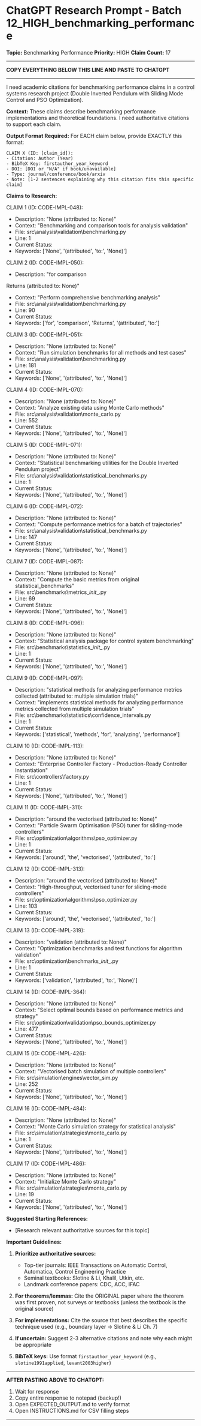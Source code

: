 # ChatGPT Research Prompt - Batch 12_HIGH_benchmarking_performance

**Topic:** Benchmarking Performance
**Priority:** HIGH
**Claim Count:** 17

---

**COPY EVERYTHING BELOW THIS LINE AND PASTE TO CHATGPT**

---

I need academic citations for benchmarking performance claims in a control systems research project (Double Inverted Pendulum with Sliding Mode Control and PSO Optimization).

**Context:** These claims describe benchmarking performance implementations and theoretical foundations. I need authoritative citations to support each claim.

**Output Format Required:**
For EACH claim below, provide EXACTLY this format:

```
CLAIM X (ID: [claim_id]):
- Citation: Author (Year)
- BibTeX Key: firstauthor_year_keyword
- DOI: [DOI or "N/A" if book/unavailable]
- Type: journal/conference/book/arxiv
- Note: [1-2 sentences explaining why this citation fits this specific claim]
```

**Claims to Research:**


CLAIM 1 (ID: CODE-IMPL-048):
- Description: "None (attributed to: None)"
- Context: "Benchmarking and comparison tools for analysis validation"
- File: src\analysis\validation\benchmarking.py
- Line: 1
- Current Status: 
- Keywords: ['None', '(attributed', 'to:', 'None)']


CLAIM 2 (ID: CODE-IMPL-050):
- Description: "for comparison

Returns (attributed to: None)"
- Context: "Perform comprehensive benchmarking analysis"
- File: src\analysis\validation\benchmarking.py
- Line: 90
- Current Status: 
- Keywords: ['for', 'comparison', 'Returns', '(attributed', 'to:']


CLAIM 3 (ID: CODE-IMPL-051):
- Description: "None (attributed to: None)"
- Context: "Run simulation benchmarks for all methods and test cases"
- File: src\analysis\validation\benchmarking.py
- Line: 181
- Current Status: 
- Keywords: ['None', '(attributed', 'to:', 'None)']


CLAIM 4 (ID: CODE-IMPL-070):
- Description: "None (attributed to: None)"
- Context: "Analyze existing data using Monte Carlo methods"
- File: src\analysis\validation\monte_carlo.py
- Line: 552
- Current Status: 
- Keywords: ['None', '(attributed', 'to:', 'None)']


CLAIM 5 (ID: CODE-IMPL-071):
- Description: "None (attributed to: None)"
- Context: "Statistical benchmarking utilities for the Double Inverted Pendulum project"
- File: src\analysis\validation\statistical_benchmarks.py
- Line: 1
- Current Status: 
- Keywords: ['None', '(attributed', 'to:', 'None)']


CLAIM 6 (ID: CODE-IMPL-072):
- Description: "None (attributed to: None)"
- Context: "Compute performance metrics for a batch of trajectories"
- File: src\analysis\validation\statistical_benchmarks.py
- Line: 147
- Current Status: 
- Keywords: ['None', '(attributed', 'to:', 'None)']


CLAIM 7 (ID: CODE-IMPL-087):
- Description: "None (attributed to: None)"
- Context: "Compute the basic metrics from original statistical_benchmarks"
- File: src\benchmarks\metrics\__init__.py
- Line: 69
- Current Status: 
- Keywords: ['None', '(attributed', 'to:', 'None)']


CLAIM 8 (ID: CODE-IMPL-096):
- Description: "None (attributed to: None)"
- Context: "Statistical analysis package for control system benchmarking"
- File: src\benchmarks\statistics\__init__.py
- Line: 1
- Current Status: 
- Keywords: ['None', '(attributed', 'to:', 'None)']


CLAIM 9 (ID: CODE-IMPL-097):
- Description: "statistical methods for analyzing performance metrics
collected (attributed to: multiple simulation trials)"
- Context: "implements statistical methods for analyzing performance metrics
collected from multiple simulation trials"
- File: src\benchmarks\statistics\confidence_intervals.py
- Line: 1
- Current Status: 
- Keywords: ['statistical', 'methods', 'for', 'analyzing', 'performance']


CLAIM 10 (ID: CODE-IMPL-113):
- Description: "None (attributed to: None)"
- Context: "Enterprise Controller Factory - Production-Ready Controller Instantiation"
- File: src\controllers\factory.py
- Line: 1
- Current Status: 
- Keywords: ['None', '(attributed', 'to:', 'None)']


CLAIM 11 (ID: CODE-IMPL-311):
- Description: "around the vectorised (attributed to: None)"
- Context: "Particle Swarm Optimisation (PSO) tuner for sliding-mode controllers"
- File: src\optimization\algorithms\pso_optimizer.py
- Line: 1
- Current Status: 
- Keywords: ['around', 'the', 'vectorised', '(attributed', 'to:']


CLAIM 12 (ID: CODE-IMPL-313):
- Description: "around the
vectorised (attributed to: None)"
- Context: "High-throughput, vectorised tuner for sliding-mode controllers"
- File: src\optimization\algorithms\pso_optimizer.py
- Line: 103
- Current Status: 
- Keywords: ['around', 'the', 'vectorised', '(attributed', 'to:']


CLAIM 13 (ID: CODE-IMPL-319):
- Description: "validation (attributed to: None)"
- Context: "Optimization benchmarks and test functions for algorithm validation"
- File: src\optimization\benchmarks\__init__.py
- Line: 1
- Current Status: 
- Keywords: ['validation', '(attributed', 'to:', 'None)']


CLAIM 14 (ID: CODE-IMPL-364):
- Description: "None (attributed to: None)"
- Context: "Select optimal bounds based on performance metrics and strategy"
- File: src\optimization\validation\pso_bounds_optimizer.py
- Line: 477
- Current Status: 
- Keywords: ['None', '(attributed', 'to:', 'None)']


CLAIM 15 (ID: CODE-IMPL-426):
- Description: "None (attributed to: None)"
- Context: "Vectorised batch simulation of multiple controllers"
- File: src\simulation\engines\vector_sim.py
- Line: 252
- Current Status: 
- Keywords: ['None', '(attributed', 'to:', 'None)']


CLAIM 16 (ID: CODE-IMPL-484):
- Description: "None (attributed to: None)"
- Context: "Monte Carlo simulation strategy for statistical analysis"
- File: src\simulation\strategies\monte_carlo.py
- Line: 1
- Current Status: 
- Keywords: ['None', '(attributed', 'to:', 'None)']


CLAIM 17 (ID: CODE-IMPL-486):
- Description: "None (attributed to: None)"
- Context: "Initialize Monte Carlo strategy"
- File: src\simulation\strategies\monte_carlo.py
- Line: 19
- Current Status: 
- Keywords: ['None', '(attributed', 'to:', 'None)']



**Suggested Starting References:**
- [Research relevant authoritative sources for this topic]


**Important Guidelines:**
1. **Prioritize authoritative sources:**
   - Top-tier journals: IEEE Transactions on Automatic Control, Automatica, Control Engineering Practice
   - Seminal textbooks: Slotine & Li, Khalil, Utkin, etc.
   - Landmark conference papers: CDC, ACC, IFAC

2. **For theorems/lemmas:** Cite the ORIGINAL paper where the theorem was first proven, not surveys or textbooks (unless the textbook is the original source)

3. **For implementations:** Cite the source that best describes the specific technique used (e.g., boundary layer → Slotine & Li Ch. 7)

4. **If uncertain:** Suggest 2-3 alternative citations and note why each might be appropriate

5. **BibTeX keys:** Use format `firstauthor_year_keyword` (e.g., `slotine1991applied`, `levant2003higher`)

---

**AFTER PASTING ABOVE TO CHATGPT:**
1. Wait for response
2. Copy entire response to notepad (backup!)
3. Open EXPECTED_OUTPUT.md to verify format
4. Open INSTRUCTIONS.md for CSV filling steps

---
